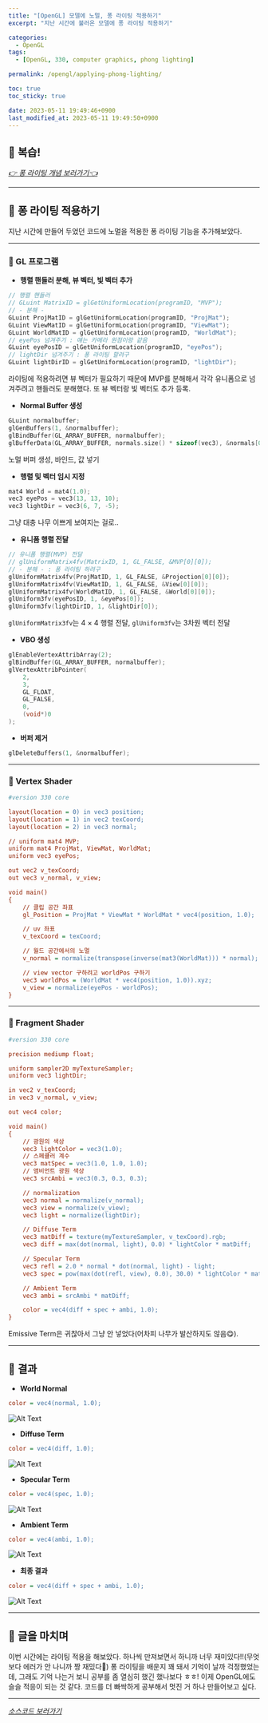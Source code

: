 ```yaml
---
title: "[OpenGL] 모델에 노멀, 퐁 라이팅 적용하기"
excerpt: "지난 시간에 불러온 모델에 퐁 라이팅 적용하기"

categories:
  - OpenGL
tags:
  - [OpenGL, 330, computer graphics, phong lighting]

permalink: /opengl/applying-phong-lighting/

toc: true
toc_sticky: true

date: 2023-05-11 19:49:46+0900
last_modified_at: 2023-05-11 19:49:50+0900
---
```


## 👻 복습!
_[👉 퐁 라이팅 개념 보러가기👈](/computer-graphics/lighting/)_

***

## 👻 퐁 라이팅 적용하기
지난 시간에 만들어 두었던 코드에 노멀을 적용한 퐁 라이팅 기능을 추가해보았다.

***

### 🌱 GL 프로그램

- **행렬 핸들러 분해, 뷰 벡터, 빛 벡터 추가**

```c++
// 행렬 핸들러
// GLuint MatrixID = glGetUniformLocation(programID, "MVP");
// - 분해 -
GLuint ProjMatID = glGetUniformLocation(programID, "ProjMat");
GLuint ViewMatID = glGetUniformLocation(programID, "ViewMat");
GLuint WorldMatID = glGetUniformLocation(programID, "WorldMat");
// eyePos 넘겨주기 : 얘는 카메라 원점이랑 같음
GLuint eyePosID = glGetUniformLocation(programID, "eyePos");
// lightDir 넘겨주기 : 퐁 라이팅 할려구
GLuint lightDirID = glGetUniformLocation(programID, "lightDir");
```

라이팅에 적용하려면 뷰 벡터가 필요하기 때문에 MVP를 분해해서 각각 유니폼으로 넘겨주려고 핸들러도 분해했다. 또 뷰 벡터랑 빛 벡터도 추가 등록.

- **Normal Buffer 생성**

```c++
GLuint normalbuffer;
glGenBuffers(1, &normalbuffer);
glBindBuffer(GL_ARRAY_BUFFER, normalbuffer);
glBufferData(GL_ARRAY_BUFFER, normals.size() * sizeof(vec3), &normals[0], GL_STATIC_DRAW);
```

노멀 버퍼 생성, 바인드, 값 넣기

- **행렬 및 벡터 임시 지정**

```c++
mat4 World = mat4(1.0);
vec3 eyePos = vec3(13, 13, 10);
vec3 lightDir = vec3(6, 7, -5);
```

그냥 대충 나무 이쁘게 보여지는 걸로..

- **유니폼 행렬 전달**

```c++
// 유니폼 행렬(MVP) 전달
// glUniformMatrix4fv(MatrixID, 1, GL_FALSE, &MVP[0][0]);
// - 분해 - : 퐁 라이팅 하려구
glUniformMatrix4fv(ProjMatID, 1, GL_FALSE, &Projection[0][0]);
glUniformMatrix4fv(ViewMatID, 1, GL_FALSE, &View[0][0]);
glUniformMatrix4fv(WorldMatID, 1, GL_FALSE, &World[0][0]);
glUniform3fv(eyePosID, 1, &eyePos[0]);
glUniform3fv(lightDirID, 1, &lightDir[0]);
```

``` glUniformMatrix3fv ```는 4 × 4 행렬 전달, ``` glUniform3fv ```는 3차원 벡터 전달

- **VBO 생성**

```c++
glEnableVertexAttribArray(2);
glBindBuffer(GL_ARRAY_BUFFER, normalbuffer);
glVertexAttribPointer(
	2,
	3,
	GL_FLOAT,
	GL_FALSE,
	0,
	(void*)0
);
```

- **버퍼 제거**

```c++
glDeleteBuffers(1, &normalbuffer);
```

***

### 🌱 Vertex Shader

```ini
#version 330 core

layout(location = 0) in vec3 position;
layout(location = 1) in vec2 texCoord;
layout(location = 2) in vec3 normal;

// uniform mat4 MVP;
uniform mat4 ProjMat, ViewMat, WorldMat;
uniform vec3 eyePos;

out vec2 v_texCoord;
out vec3 v_normal, v_view;

void main() 
{
	// 클립 공간 좌표
	gl_Position = ProjMat * ViewMat * WorldMat * vec4(position, 1.0);

	// uv 좌표
	v_texCoord = texCoord;

	// 월드 공간에서의 노멀
	v_normal = normalize(transpose(inverse(mat3(WorldMat))) * normal);

	// view vector 구하려고 worldPos 구하기
	vec3 worldPos = (WorldMat * vec4(position, 1.0)).xyz;
	v_view = normalize(eyePos - worldPos);
}
```

***

### 🌱 Fragment Shader

```ini
#version 330 core

precision mediump float;

uniform sampler2D myTextureSampler;
uniform vec3 lightDir;

in vec2 v_texCoord;
in vec3 v_normal, v_view;

out vec4 color;

void main()
{
	// 광원의 색상
	vec3 lightColor = vec3(1.0);
	// 스페큘러 계수
	vec3 matSpec = vec3(1.0, 1.0, 1.0);
	// 앰비언트 광원 색상
	vec3 srcAmbi = vec3(0.3, 0.3, 0.3);

	// normalization
	vec3 normal = normalize(v_normal);
	vec3 view = normalize(v_view);
	vec3 light = normalize(lightDir);

	// Diffuse Term
	vec3 matDiff = texture(myTextureSampler, v_texCoord).rgb;
	vec3 diff = max(dot(normal, light), 0.0) * lightColor * matDiff;

	// Specular Term
	vec3 refl = 2.0 * normal * dot(normal, light) - light;
	vec3 spec = pow(max(dot(refl, view), 0.0), 30.0) * lightColor * matSpec;

	// Ambient Term
	vec3 ambi = srcAmbi * matDiff;

	color = vec4(diff + spec + ambi, 1.0);
}
```

Emissive Term은 귀찮아서 그냥 안 넣었다(어차피 나무가 발산하지도 않음😋).

***

## 👻 결과
- **World Normal**

```ini
color = vec4(normal, 1.0);
```

![Alt Text](/assets/images/posts_img/basics/opengl/applying-phong-lighting/normal.PNG)   

- **Diffuse Term**

```ini
color = vec4(diff, 1.0);
```

![Alt Text](/assets/images/posts_img/basics/opengl/applying-phong-lighting/diff.PNG)   

- **Specular Term**

```ini
color = vec4(spec, 1.0);
```

![Alt Text](/assets/images/posts_img/basics/opengl/applying-phong-lighting/spec.PNG)   

- **Ambient Term**

```ini
color = vec4(ambi, 1.0);
```

![Alt Text](/assets/images/posts_img/basics/opengl/applying-phong-lighting/ambi.PNG)   

- **최종 결과**

```ini
color = vec4(diff + spec + ambi, 1.0);
```

![Alt Text](/assets/images/posts_img/basics/opengl/applying-phong-lighting/result.PNG)   

***

## 👻 글을 마치며
이번 시간에는 라이팅 적용을 해보았다. 하나씩 만져보면서 하니까 너무 재미있다!!(무엇보다 에러가 안 나니까 짱 재밌다🤗) 퐁 라이팅을 배운지 꽤 돼서 기억이 날까 걱정했었는데, 그래도 기억 나는거 보니 공부를 좀 열심히 했긴 했나보다 ㅎㅎ! 이제 OpenGL에도 슬슬 적응이 되는 것 같다. 코드를 더 빠싹하게 공부해서 멋진 거 하나 만들어보고 싶다.

***

_[소스코드 보러가기](https://github.com/choi-dan-di/Study_OpenGL/tree/main/OpenGL/Mapping)_